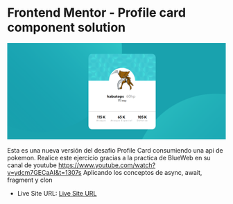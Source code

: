 # Frontend Mentor - Profile card component solution

![](./images/Desktop.png)

Esta es una nueva versión del desafio Profile Card consumiendo una api de pokemon.
Realice este ejercicio gracias a la practica de BlueWeb en su canal de youtube https://www.youtube.com/watch?v=ydcm7GECaAI&t=1307s
Aplicando los conceptos de async, await, fragment y clon

- Live Site URL: [Live Site URL](https://rosialix.github.io/profile-card-Api-Pokemon/)

